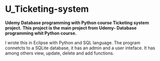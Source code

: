 # U_Ticketing-system
**Udemy Database programming with Python course Ticketing system project.**
**This project is the main project from Udemy- Database programming whit Python course.**

I wrote this in Eclipse with Python and SQL language. The program connetcts to a SQLite database, it has an admin and a user inteface. It has among others view, update, delete and add  functions.
